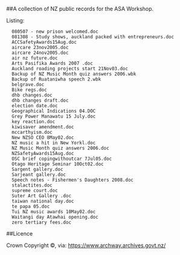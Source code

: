 ##A collection of NZ public records for the ASA Workshop.

Listing:

      080507 - new prison welcomed.doc
      081308 - Study shows, auckland packed with entrepreneurs.doc
      ACCSafetyAwards15Aug.doc
      aircare 23nov2005.doc
      aircare 24nov2005.doc
      air nz future.doc
      Arts Pasifika Awards 2007 .doc
      Auckland roading projects start 21Nov03.doc
      Backup of NZ Music Month quiz answers 2006.wbk
      Backup of Ruataniwha speech 2.wbk
      belgrave.doc
      Bike regs.doc
      dhb changes.doc
      dhb changes draft.doc
      election date.doc
      Geographical Indications 04.DOC
      Grey Power Manawatu 15 July.doc
      key reaction.doc
      kiwisaver amendment.doc
      mccarthyism.doc
      New NZSO CEO 8May02.doc
      NZ music a hit in New Yorkl.doc
      NZ Music Month quiz answers 2006.doc
      NZSafetyAwards15Aug.doc
      OSC brief copingwithoutcar 7Jul05.doc
      Otago Heritage Seminar 10Oct02.doc
      Sargent gallery.doc
      Sarjeant gallery.doc
      Speech notes - Fishermen's Daughters 2008.doc
      stalactites.doc
      supreme court.doc
      Suter Art Gallery .doc
      taiwan national day.doc
      te papa 05.doc
      Tui NZ music awards 10May02.doc
      Waitangi day Atawhai opening.doc
      zero tertiary fees.doc

##Licence

Crown Copyright &#169;, via: https://www.archway.archives.govt.nz/
